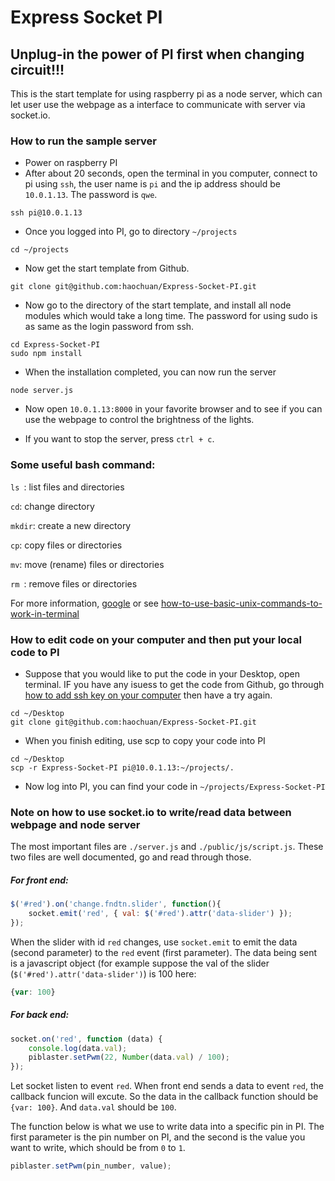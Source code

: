 # Express Socket PI

## Unplug-in the power of PI first when changing circuit!!!

This is the start template for using raspberry pi as a node server, which can let user use the webpage as a interface to communicate with server via socket.io.

### How to run the sample server
- Power on raspberry PI
- After about 20 seconds, open the terminal in you computer, connect to pi using `ssh`, the user name is `pi` and the ip address should be `10.0.1.13`. The password is `qwe`.
```
ssh pi@10.0.1.13
```
- Once you logged into PI, go to directory `~/projects`
```
cd ~/projects
```
- Now get the start template from Github.
```
git clone git@github.com:haochuan/Express-Socket-PI.git
```
- Now go to the directory of the start template, and install all node modules which would take a long time. The password for using sudo is as same as the login password from ssh.
```
cd Express-Socket-PI
sudo npm install
```
- When the installation completed, you can now run the server
```
node server.js
```
- Now open `10.0.1.13:8000` in your favorite browser and to see if you can use the webpage to control the brightness of the lights.

- If you want to stop the server, press `ctrl + c`.

### Some useful bash command:
`ls `: list files and directories

`cd`: change directory

`mkdir`: create a new directory

`cp`: copy files or directories

`mv`: move (rename) files or directories

`rm `: remove files or directories

For more information, [google](https://www.google.com/search?client=safari&rls=en&q=basic+terminal+commands+os+x&ie=UTF-8&oe=UTF-8#rls=en&q=basic+terminal+commands+os+x) or see [how-to-use-basic-unix-commands-to-work-in-terminal](http://www.dummies.com/how-to/content/how-to-use-basic-unix-commands-to-work-in-terminal.html)

### How to edit code on your computer and then put your local code to PI
- Suppose that you would like to put the code in your Desktop, open terminal. IF you have any isuess to get the code from Github, go through [how to add ssh key on your computer](https://help.github.com/articles/generating-ssh-keys/) then have a try again.
```
cd ~/Desktop
git clone git@github.com:haochuan/Express-Socket-PI.git
```
- When you finish editing, use scp to copy your code into PI
``` 
cd ~/Desktop
scp -r Express-Socket-PI pi@10.0.1.13:~/projects/.
```
- Now log into PI, you can find your code in `~/projects/Express-Socket-PI`

### Note on how to use socket.io to write/read data between webpage and node server
The most important files are `./server.js` and `./public/js/script.js`. These two files are well documented, go and read through those.

##### For front end:
```js
$('#red').on('change.fndtn.slider', function(){
    socket.emit('red', { val: $('#red').attr('data-slider') });
});
```
When the slider with id `red` changes, use `socket.emit` to emit the data (second parameter) to the `red` event (first parameter). The data being sent is a javascript object (for example suppose the val of the slider (`$('#red').attr('data-slider')`) is 100 here:
```js
{var: 100}
```
##### For back end:
```js
socket.on('red', function (data) {
    console.log(data.val);
    piblaster.setPwm(22, Number(data.val) / 100);
});
```
Let socket listen to event `red`. When front end sends a data to event `red`, the callback funcion will excute. So the data in the callback function should be `{var: 100}`. And `data.val` should be `100`.

The function below is what we use to write data into a specific pin in PI. The first parameter is the pin number on PI, and the second is the value you want to write, which should be from `0` to `1`.
```js
piblaster.setPwm(pin_number, value);
```
